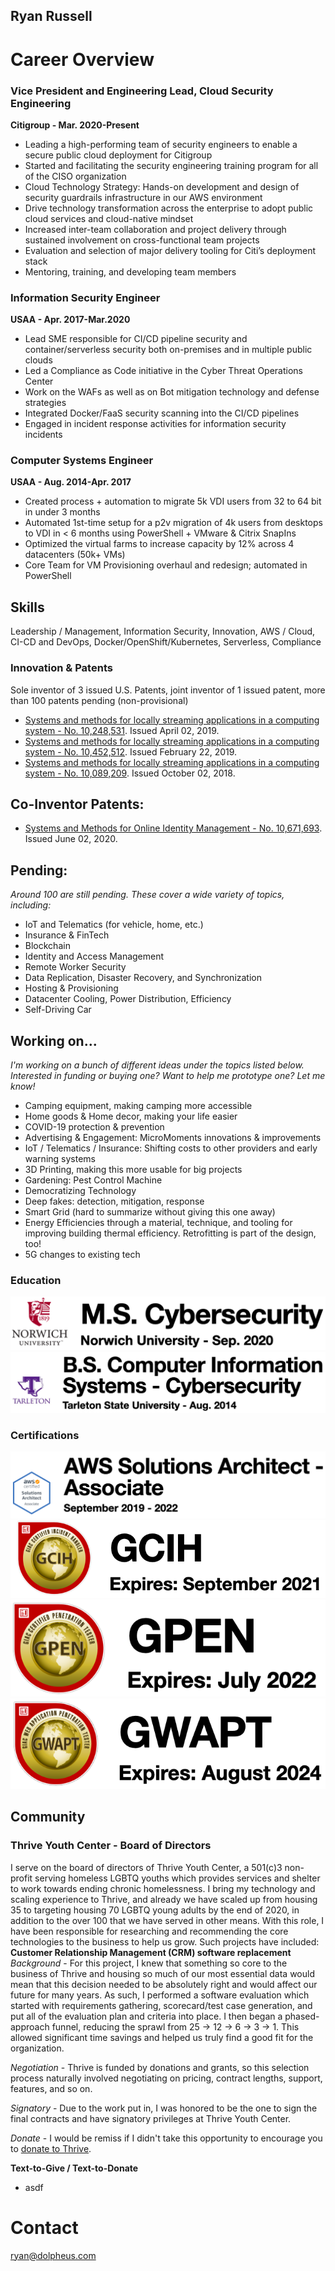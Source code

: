 ## Ryan Russell

# Career Overview
### Vice President and Engineering Lead, Cloud Security Engineering
**Citigroup - Mar. 2020-Present**
- Leading a high-performing team of security engineers to enable a secure public cloud deployment for Citigroup
- Started and facilitating the security engineering training program for all of the CISO organization
- Cloud Technology Strategy: Hands-on development and design of security guardrails infrastructure in our AWS environment
- Drive technology transformation across the enterprise to adopt public cloud services and cloud-native mindset
- Increased inter-team collaboration and project delivery through sustained involvement on cross-functional team projects
- Evaluation and selection of major delivery tooling for Citi’s deployment stack
- Mentoring, training, and developing team members
### Information Security Engineer
**USAA - Apr. 2017-Mar.2020**
- Lead SME responsible for CI/CD pipeline security and container/serverless security both on-premises and in multiple public clouds
- Led a Compliance as Code initiative in the Cyber Threat Operations Center
- Work on the WAFs as well as on Bot mitigation technology and defense strategies
- Integrated Docker/FaaS security scanning into the CI/CD pipelines
- Engaged in incident response activities for information security incidents
### Computer Systems Engineer
**USAA - Aug. 2014-Apr. 2017**
- Created process + automation to migrate 5k VDI users from 32 to 64 bit in under 3 months
- Automated 1st-time setup for a p2v migration of 4k users from desktops to VDI in < 6 months using PowerShell + VMware & Citrix SnapIns
- Optimized the virtual farms to increase capacity by 12% across 4 datacenters (50k+ VMs)
- Core Team for VM Provisioning overhaul and redesign; automated in PowerShell


       

## Skills
Leadership / Management, Information Security, Innovation, AWS / Cloud, CI-CD and DevOps, Docker/OpenShift/Kubernetes, Serverless, Compliance

### Innovation & Patents
Sole inventor of 3 issued U.S. Patents, joint inventor of 1 issued patent, more than 100 patents pending (non-provisional)
- [Systems and methods for locally streaming applications in a computing system - No. 10,248,531](http://patft.uspto.gov/netacgi/nph-Parser?Sect1=PTO1&Sect2=HITOFF&d=PALL&p=1&u=%2Fnetahtml%2FPTO%2Fsrchnum.htm&r=1&f=G&l=50&s1=10248531.PN.&OS=PN/10248531&RS=PN/10248531). Issued April 02, 2019.
- [Systems and methods for locally streaming applications in a computing system - No. 10,452,512](http://patft.uspto.gov/netacgi/nph-Parser?Sect1=PTO2&Sect2=HITOFF&p=1&u=%2Fnetahtml%2FPTO%2Fsearch-bool.html&r=1&f=G&l=50&co1=AND&d=PTXT&s1=10,452,512.PN.&OS=PN/10,452,512&RS=PN/10,452,512). Issued February 22, 2019.
- [Systems and methods for locally streaming applications in a computing system - No. 10,089,209](http://patft.uspto.gov/netacgi/nph-Parser?Sect1=PTO2&Sect2=HITOFF&p=1&u=%2Fnetahtml%2FPTO%2Fsearch-bool.html&r=1&f=G&l=50&co1=AND&d=PTXT&s1=10,089,209.PN.&OS=PN/10,089,209&RS=PN/10,089,209). Issued October 02, 2018. 
## Co-Inventor Patents:
- [Systems and Methods for Online Identity Management - No. 10,671,693](http://patft.uspto.gov/netacgi/nph-Parser?Sect1=PTO1&Sect2=HITOFF&p=1&u=/netahtml/PTO/srchnum.html&r=1&f=G&l=50&d=PALL&s1=10671693.PN.). Issued June 02, 2020.
## Pending: 
_Around 100 are still pending. These cover a wide variety of topics, including:_
- IoT and Telematics (for vehicle, home, etc.)
- Insurance & FinTech
- Blockchain
- Identity and Access Management
- Remote Worker Security
- Data Replication, Disaster Recovery, and Synchronization
- Hosting & Provisioning
- Datacenter Cooling, Power Distribution, Efficiency
- Self-Driving Car
## Working on... 
_I'm working on a bunch of different ideas under the topics listed below. Interested in funding or buying one? Want to help me prototype one? Let me know!_
- Camping equipment, making camping more accessible
- Home goods & Home decor, making your life easier
- COVID-19 protection & prevention
- Advertising & Engagement: MicroMoments innovations & improvements
- IoT / Telematics / Insurance: Shifting costs to other providers and early warning systems
- 3D Printing, making this more usable for big projects
- Gardening: Pest Control Machine
- Democratizing Technology
- Deep fakes: detection, mitigation, response
- Smart Grid (hard to summarize without giving this one away)
- Energy Efficiencies through a material, technique, and tooling for improving building thermal efficiency. Retrofitting is part of the design, too!
- 5G changes to existing tech


### Education
![Norwich_University_Master_Science](https://raw.githubusercontent.com/DolpheusLabs/Resume/gh-pages/NU_MS_Cyber.png)
![Tarleton_State_University_Bachelors_Science_CIS_Cybersecurity](https://raw.githubusercontent.com/DolpheusLabs/Resume/gh-pages/TSU_img.png)

### Certifications
![AWS-SAA](https://raw.githubusercontent.com/DolpheusLabs/Resume/gh-pages/AWS%20-%20SAA.png)
![SANS_GIAC_GCIH](https://raw.githubusercontent.com/DolpheusLabs/Resume/gh-pages/GCIH_Logo.png)
![SANS_GIAC_GPEN](https://raw.githubusercontent.com/DolpheusLabs/Resume/gh-pages/GPEN_Logo.png)
![SANS_GIAC_GWAPT](https://raw.githubusercontent.com/DolpheusLabs/Resume/gh-pages/GWAPT_Logo.png)



## Community
### Thrive Youth Center - Board of Directors
I serve on the board of directors of Thrive Youth Center, a 501(c)3 non-profit serving homeless LGBTQ youths which provides services and shelter to work towards ending chronic homelessness. I bring my technology and scaling experience to Thrive, and already we have scaled up from housing 35 to targeting housing 70 LGBTQ young adults by the end of 2020, in addition to the over 100 that we have served in other means. With this role, I have been responsible for researching and recommending the core technologies to the business to help us grow. Such projects have included: 
**Customer Relationship Management (CRM) software replacement**
_Background_ - For this project, I knew that something so core to the business of Thrive and housing so much of our most essential data would mean that this decision needed to be absolutely right and would affect our future for many years. As such, I performed a software evaluation which started with requirements gathering, scorecard/test case generation, and put all of the evaluation plan and criteria into place. I then began a phased-approach funnel, reducing the sprawl from 25 -> 12 -> 6 -> 3 -> 1. This allowed significant time savings and helped us truly find a good fit for the organization. 

_Negotiation_ - Thrive is funded by donations and grants, so this selection process naturally involved negotiating on pricing, contract lengths, support, features, and so on. 

_Signatory_ - Due to the work put in, I was honored to be the one to sign the final contracts and have signatory privileges at Thrive Youth Center.

_Donate_ - I would be remiss if I didn't take this opportunity to encourage you to [donate to Thrive](https://www.thriveyouthcenter.org/). 

**Text-to-Give / Text-to-Donate**
- asdf


# Contact
ryan@dolpheus.com

